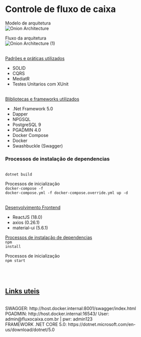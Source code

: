# <h1>Controle de fluxo de caixa</h1>

Modelo de arquitetura <br />
![Onion Architecture ](https://user-images.githubusercontent.com/55793137/169664598-b1de8ce0-ef7d-4dff-b9e1-8b67581e3aa3.png)

Fluxo da arquitetura <br />
![Onion Architecture  (1)](https://user-images.githubusercontent.com/55793137/169664925-d5b13349-3268-4d2d-8bd5-8eb452d64d53.png)

<br />    
<u>Padrões e práticas utilizados</u>
<br /> 

 - SOLID 
 - CQRS 
 - MediatR
 - Testes Unitarios com XUnit 
 
<br />    
<u>Blibliotecas e frameworks utilizados</u>
<br /> 
    
  - .Net Framework 5.0 
  - Dapper
  - NPGSQL  
  - PostgreSQL 9
  - PGADMIN 4.0
  - Docker Compose
  - Docker
  - Swashbuckle (Swagger)
  
  <h3>Processos de instalação de dependencias</h3>
  <br />
  <code>dotnet build</code>
    
  Processos de inicialização
  <br />
  <code>docker-compose -f docker-compose.yml -f docker-compose.override.yml up -d</code>
  <br />
  <br />
  
 <u>Desenvolvimento Frontend</u>

- ReactJS (18.0)
- axios (0.26.1)
- material-ui (5.6.1)

<u>Processos de instalação de dependencias</u>
  <br />
  <code>npm install</code>

Processos de inicialização
<br />
  <code>npm start</code>  
  
<br />
<br />
<u><h2>Links uteis</h2></u>
  <br />
  SWAGGER: <hyperlink>http://host.docker.internal:8001/swagger/index.html</hyperlink>
  <br />
  PGADMIN: <hyperlink>http://host.docker.internal:16543/</hyperlink> User: admin@fluxocaixa.com.br | pwr: admin123
  <br />
  FRAMEWORK .NET CORE 5.0: <hyperlink>https://dotnet.microsoft.com/en-us/download/dotnet/5.0</hyperlink>
